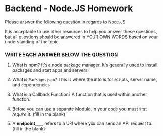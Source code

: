 # Backend - Node.JS Homework

Please answer the following question in regards to Node.JS

It is acceptable to use other resources to help you answer these questions, but all questions should be answered in YOUR OWN WORDS based on your understanding of the topic.

### WRITE EACH ANSWER BELOW THE QUESTION

1. What is npm?
It's a node package manager. It's generally used to install packages and start apps and servers

2. What is ```Package.json```?
This is where the info is for scripts, server name, and dependencies

3. What is a Callback Function?
A function that is used within another function.


4. Before you can use a separate Module, in your code you must first _require_ it. (fill in the blank)


5. A ______endpoint__________ refers to a URI where you can send an API request to. (fill in the blank) 
